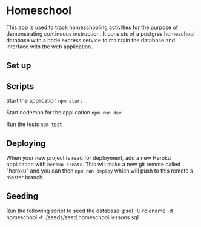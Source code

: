 # Homeschool

This app is used to track homeschooling activities for the purpose of demonstrating continuous instruction. It consists of a postgres homeschool database with a node express service to maintain the database and interface with the web application. 

## Set up


## Scripts

Start the application `npm start`

Start nodemon for the application `npm run dev`

Run the tests `npm test`

## Deploying

When your new project is read for deployment, add a new Heroku application with `heroku create`. This will make a new git remote called "heroku" and you can then `npm run deploy` which will push to this remote's master branch.

## Seeding

Run the following script to seed the database:
psql -U rolename -d homeschool -f ./seeds/seed.homeschool.lessons.sql 